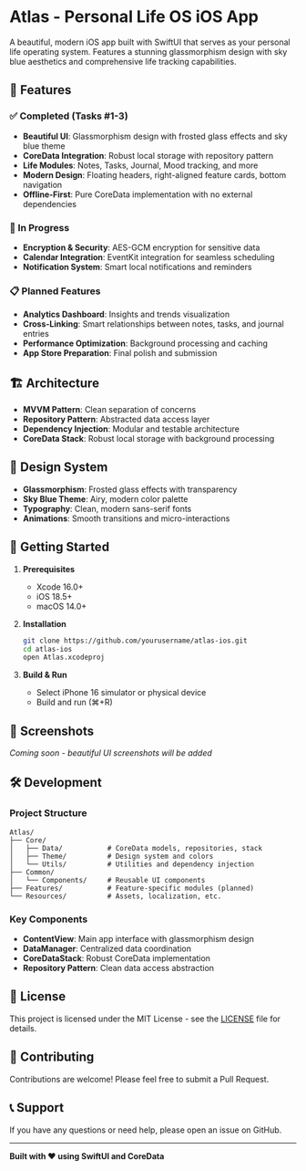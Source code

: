 # Atlas - Personal Life OS iOS App

A beautiful, modern iOS app built with SwiftUI that serves as your personal life operating system. Features a stunning glassmorphism design with sky blue aesthetics and comprehensive life tracking capabilities.

## 🌟 Features

### ✅ Completed (Tasks #1-3)
- **Beautiful UI**: Glassmorphism design with frosted glass effects and sky blue theme
- **CoreData Integration**: Robust local storage with repository pattern
- **Life Modules**: Notes, Tasks, Journal, Mood tracking, and more
- **Modern Design**: Floating headers, right-aligned feature cards, bottom navigation
- **Offline-First**: Pure CoreData implementation with no external dependencies

### 🚧 In Progress
- **Encryption & Security**: AES-GCM encryption for sensitive data
- **Calendar Integration**: EventKit integration for seamless scheduling
- **Notification System**: Smart local notifications and reminders

### 📋 Planned Features
- **Analytics Dashboard**: Insights and trends visualization
- **Cross-Linking**: Smart relationships between notes, tasks, and journal entries
- **Performance Optimization**: Background processing and caching
- **App Store Preparation**: Final polish and submission

## 🏗️ Architecture

- **MVVM Pattern**: Clean separation of concerns
- **Repository Pattern**: Abstracted data access layer
- **Dependency Injection**: Modular and testable architecture
- **CoreData Stack**: Robust local storage with background processing

## 🎨 Design System

- **Glassmorphism**: Frosted glass effects with transparency
- **Sky Blue Theme**: Airy, modern color palette
- **Typography**: Clean, modern sans-serif fonts
- **Animations**: Smooth transitions and micro-interactions

## 🚀 Getting Started

1. **Prerequisites**
   - Xcode 16.0+
   - iOS 18.5+
   - macOS 14.0+

2. **Installation**
   ```bash
   git clone https://github.com/yourusername/atlas-ios.git
   cd atlas-ios
   open Atlas.xcodeproj
   ```

3. **Build & Run**
   - Select iPhone 16 simulator or physical device
   - Build and run (⌘+R)

## 📱 Screenshots

*Coming soon - beautiful UI screenshots will be added*

## 🛠️ Development

### Project Structure
```
Atlas/
├── Core/
│   ├── Data/           # CoreData models, repositories, stack
│   ├── Theme/          # Design system and colors
│   └── Utils/          # Utilities and dependency injection
├── Common/
│   └── Components/     # Reusable UI components
├── Features/           # Feature-specific modules (planned)
└── Resources/          # Assets, localization, etc.
```

### Key Components
- **ContentView**: Main app interface with glassmorphism design
- **DataManager**: Centralized data coordination
- **CoreDataStack**: Robust CoreData implementation
- **Repository Pattern**: Clean data access abstraction

## 📄 License

This project is licensed under the MIT License - see the [LICENSE](LICENSE) file for details.

## 🤝 Contributing

Contributions are welcome! Please feel free to submit a Pull Request.

## 📞 Support

If you have any questions or need help, please open an issue on GitHub.

---

**Built with ❤️ using SwiftUI and CoreData**
